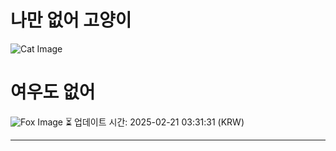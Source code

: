 
# 나만 없어 고양이

![Cat Image](https://cdn2.thecatapi.com/images/4o.jpg)

# 여우도 없어
![Fox Image](https://randomfox.ca/images/63.jpg)
⏳ 업데이트 시간: 2025-02-21 03:31:31 (KRW)

---
